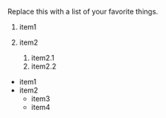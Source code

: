 Replace this with a list of your favorite things.

1. item1
2. item2

   1. item2.1
   2. item2.2
   
* item1
* item2
  * item3
  * item4
